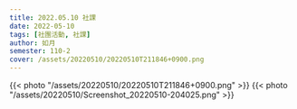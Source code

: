 ```yaml
---
title: 2022.05.10 社課
date: 2022-05-10
tags: [社團活動, 社課]
author: 如月
semester: 110-2
cover: /assets/20220510/20220510T211846+0900.png
---
```


{{< photo "/assets/20220510/20220510T211846+0900.png" >}}
{{< photo "/assets/20220510/Screenshot_20220510-204025.png" >}}
